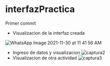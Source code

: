# interfazPractica
Primer commit

* Visualizacion de la interfaz creada

![WhatsApp Image 2021-11-30 at 11 41 56 AM](https://user-images.githubusercontent.com/67810669/144090396-2c6e92f3-0f32-40bd-9272-8bc6834830e9.jpeg)


* Ingreso de datos y visualizacion 
![captura2](https://user-images.githubusercontent.com/67810669/144113637-c2f2784e-3a3a-4a9a-8b91-645b1339553b.jpeg)
* Visualizacion de otra actividad
![captura3](https://user-images.githubusercontent.com/67810669/144113728-47771259-7d76-4082-bebe-7483946499b3.jpeg)

